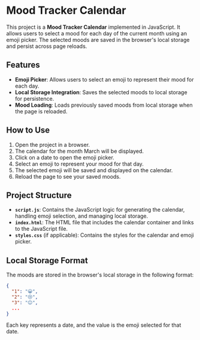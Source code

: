 # Mood Tracker Calendar

This project is a **Mood Tracker Calendar** implemented in JavaScript. It allows users to select a mood for each day of the current month using an emoji picker. The selected moods are saved in the browser's local storage and persist across page reloads.

## Features

- **Emoji Picker**: Allows users to select an emoji to represent their mood for each day.
- **Local Storage Integration**: Saves the selected moods to local storage for persistence.
- **Mood Loading**: Loads previously saved moods from local storage when the page is reloaded.

## How to Use

1. Open the project in a browser.
2. The calendar for the month March will be displayed.
3. Click on a date to open the emoji picker.
4. Select an emoji to represent your mood for that day.
5. The selected emoji will be saved and displayed on the calendar.
6. Reload the page to see your saved moods.

## Project Structure

- **`script.js`**: Contains the JavaScript logic for generating the calendar, handling emoji selection, and managing local storage.
- **`index.html`**: The HTML file that includes the calendar container and links to the JavaScript file.
- **`styles.css`** (if applicable): Contains the styles for the calendar and emoji picker.

## Local Storage Format

The moods are stored in the browser's local storage in the following format:

```json
{
  "1": "😀",
  "2": "😢",
  "3": "😊",
  ...
}
```

Each key represents a date, and the value is the emoji selected for that date.

